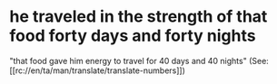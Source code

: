 # he traveled in the strength of that food forty days and forty nights

"that food gave him energy to travel for 40 days and 40 nights" (See: [[rc://en/ta/man/translate/translate-numbers]])

